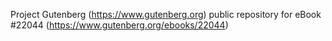 Project Gutenberg (https://www.gutenberg.org) public repository for eBook #22044 (https://www.gutenberg.org/ebooks/22044)
